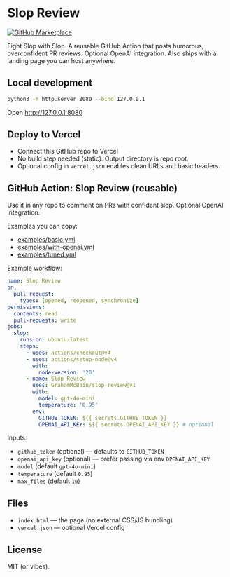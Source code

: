 # Slop Review

[![GitHub Marketplace](https://img.shields.io/badge/GitHub%20Marketplace-Action-blue?logo=github)](https://github.com/GrahamMcBain/slop-review)

Fight Slop with Slop. A reusable GitHub Action that posts humorous, overconfident PR reviews. Optional OpenAI integration. Also ships with a landing page you can host anywhere.

## Local development

```bash
python3 -m http.server 8080 --bind 127.0.0.1
```

Open http://127.0.0.1:8080

## Deploy to Vercel

- Connect this GitHub repo to Vercel
- No build step needed (static). Output directory is repo root.
- Optional config in `vercel.json` enables clean URLs and basic headers.

## GitHub Action: Slop Review (reusable)

Use it in any repo to comment on PRs with confident slop. Optional OpenAI integration.

Examples you can copy:
- [examples/basic.yml](examples/basic.yml)
- [examples/with-openai.yml](examples/with-openai.yml)
- [examples/tuned.yml](examples/tuned.yml)

Example workflow:

```yaml
name: Slop Review
on:
  pull_request:
    types: [opened, reopened, synchronize]
permissions:
  contents: read
  pull-requests: write
jobs:
  slop:
    runs-on: ubuntu-latest
    steps:
      - uses: actions/checkout@v4
      - uses: actions/setup-node@v4
        with:
          node-version: '20'
      - name: Slop Review
        uses: GrahamMcBain/slop-review@v1
        with:
          model: gpt-4o-mini
          temperature: '0.95'
        env:
          GITHUB_TOKEN: ${{ secrets.GITHUB_TOKEN }}
          OPENAI_API_KEY: ${{ secrets.OPENAI_API_KEY }} # optional
```

Inputs:
- `github_token` (optional) — defaults to `GITHUB_TOKEN`
- `openai_api_key` (optional) — prefer passing via env `OPENAI_API_KEY`
- `model` (default `gpt-4o-mini`)
- `temperature` (default `0.95`)
- `max_files` (default `10`)

## Files

- `index.html` — the page (no external CSS/JS bundling)
- `vercel.json` — optional Vercel config

## License

MIT (or vibes).
